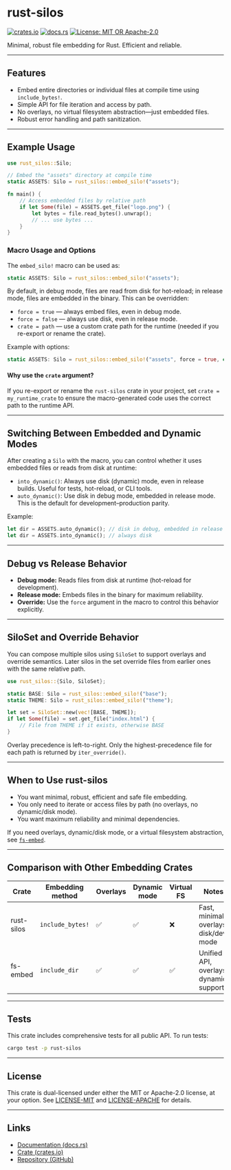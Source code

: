 
# rust-silos

[![crates.io](https://img.shields.io/crates/v/rust-silos.svg)](https://crates.io/crates/rust-silos)
[![docs.rs](https://docs.rs/rust-silos/badge.svg)](https://docs.rs/rust-silos)
[![License: MIT OR Apache-2.0](https://img.shields.io/crates/l/rust-silos)](./LICENSE)

Minimal, robust file embedding for Rust. Efficient and reliable.

---

## Features

- Embed entire directories or individual files at compile time using `include_bytes!`.
- Simple API for file iteration and access by path.
- No overlays, no virtual filesystem abstraction—just embedded files.
- Robust error handling and path sanitization.

---



## Example Usage

```rust
use rust_silos::Silo;

// Embed the "assets" directory at compile time
static ASSETS: Silo = rust_silos::embed_silo!("assets");

fn main() {
    // Access embedded files by relative path
    if let Some(file) = ASSETS.get_file("logo.png") {
        let bytes = file.read_bytes().unwrap();
        // ... use bytes ...
    }
}
```

### Macro Usage and Options

The `embed_silo!` macro can be used as:

```rust
static ASSETS: Silo = rust_silos::embed_silo!("assets");
```

By default, in debug mode, files are read from disk for hot-reload; in release mode, files are embedded in the binary. This can be overridden:

- `force = true` — always embed files, even in debug mode.
- `force = false` — always use disk, even in release mode.
- `crate = path` — use a custom crate path for the runtime (needed if you re-export or rename the crate).

Example with options:

```rust
static ASSETS: Silo = rust_silos::embed_silo!("assets", force = true, crate = my_runtime_crate);
```


#### Why use the `crate` argument?
If you re-export or rename the `rust-silos` crate in your project, set `crate = my_runtime_crate` to ensure the macro-generated code uses the correct path to the runtime API.

---

## Switching Between Embedded and Dynamic Modes

After creating a `Silo` with the macro, you can control whether it uses embedded files or reads from disk at runtime:

- `into_dynamic()`: Always use disk (dynamic) mode, even in release builds. Useful for tests, hot-reload, or CLI tools.
- `auto_dynamic()`: Use disk in debug mode, embedded in release mode. This is the default for development–production parity.

Example:

```rust
let dir = ASSETS.auto_dynamic(); // disk in debug, embedded in release
let dir = ASSETS.into_dynamic(); // always disk
```

---

## Debug vs Release Behavior

- **Debug mode:** Reads files from disk at runtime (hot-reload for development).
- **Release mode:** Embeds files in the binary for maximum reliability.
- **Override:** Use the `force` argument in the macro to control this behavior explicitly.

---

## SiloSet and Override Behavior

You can compose multiple silos using `SiloSet` to support overlays and override semantics. Later silos in the set override files from earlier ones with the same relative path.

```rust
use rust_silos::{Silo, SiloSet};

static BASE: Silo = rust_silos::embed_silo!("base");
static THEME: Silo = rust_silos::embed_silo!("theme");

let set = SiloSet::new(vec![BASE, THEME]);
if let Some(file) = set.get_file("index.html") {
    // File from THEME if it exists, otherwise BASE
}
```

Overlay precedence is left-to-right. Only the highest-precedence file for each path is returned by `iter_override()`.

---


## When to Use rust-silos

- You want minimal, robust, efficient and safe file embedding.
- You only need to iterate or access files by path (no overlays, no dynamic/disk mode).
- You want maximum reliability and minimal dependencies.

If you need overlays, dynamic/disk mode, or a virtual filesystem abstraction, see [`fs-embed`](https://crates.io/crates/fs-embed).

---


## Comparison with Other Embedding Crates

| Crate        | Embedding method   | Overlays | Dynamic mode | Virtual FS | Notes                                  |
|--------------|-------------------|----------|--------------|------------|----------------------------------------|
| rust-silos   | `include_bytes!`  | ✅       | ✅           | ❌         | Fast, minimal, overlays, disk/dev mode |
| fs-embed     | `include_dir`     | ✅       | ✅           | ✅         | Unified API, overlays, dynamic support |

---

## Tests

This crate includes comprehensive tests for all public API. To run tests:

```sh
cargo test -p rust-silos
```

---

## License

This crate is dual-licensed under either the MIT or Apache-2.0 license, at your option.
See [LICENSE-MIT](./LICENSE-MIT) and [LICENSE-APACHE](./LICENSE-APACHE) for details.

---

## Links

- [Documentation (docs.rs)](https://docs.rs/rust-silos)
- [Crate (crates.io)](https://crates.io/crates/rust-silos)
- [Repository (GitHub)](https://github.com/vivsh/fs-embed)
